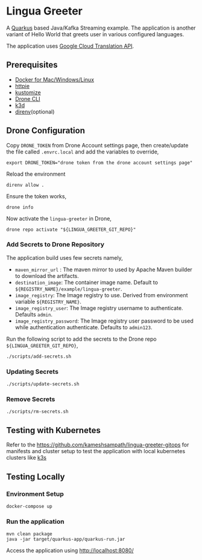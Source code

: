 # Lingua Greeter

A [Quarkus](https://quarkus.io) based Java/Kafka Streaming example. The application is another variant of Hello World that greets user in various configured languages.

The application uses [Google Cloud Translation API](https://cloud.google.com/translate/docs/quickstarts).

## Prerequisites

- [Docker for Mac/Windows/Linux](https://www.docker.com/products/docker-desktop)
- [httpie](https://httpie.org/)
- [kustomize](https://kustomize.io/)
- [Drone CLI](https://docs.drone.io/cli/install/)
- [k3d](https://k3d.io)
- [direnv](https://direnv.net)(optional)
  
## Drone Configuration

Copy `DRONE_TOKEN` from Drone Account settings page, then create/update the file called `.envrc.local` and add the variables to override,

```shell
export DRONE_TOKEN="drone token from the drone account settings page"
```

Reload the environment

```shell
direnv allow .
```

Ensure the token works,

```shell
drone info
```

Now activate the `lingua-greeter` in Drone,

```shell
drone repo activate "${LINGUA_GREETER_GIT_REPO}"
```

### Add Secrets to Drone Repository

The application build uses few secrets namely,

- `maven_mirror_url` : The maven mirror to used by Apache Maven builder to download the artifacts.
- `destination_image`: The container image name. Default to `${REGISTRY_NAME}/example/lingua-greeter`.
- `image_registry`: The Image registry to use. Derived from environment variable `${REGISTRY_NAME}`.
- `image_registry_user`: The Image registry username to authenticate. Defaults `admin`.
- `image_registry_password`: The Image registry user password to be used while authentication authenticate. Defaults to `admin123`.

Run the following script to add the secrets to the Drone repo `${LINGUA_GREETER_GIT_REPO}`,

```shell
./scripts/add-secrets.sh
```

### Updating Secrets

```shell
./scripts/update-secrets.sh
```

### Remove Secrets

```shell
./scripts/rm-secrets.sh
```

## Testing with Kubernetes

Refer to the <https://github.com/kameshsampath/lingua-greeter-gitops> for manifests and cluster setup to test the application with local kubernetes clusters like [k3s](https://k3s.io)

## Testing Locally

### Environment Setup

```shell
docker-compose up
```

### Run the application

```shell
mvn clean package
java -jar target/quarkus-app/quarkus-run.jar
```

Access the application using <http://localhost:8080/>
